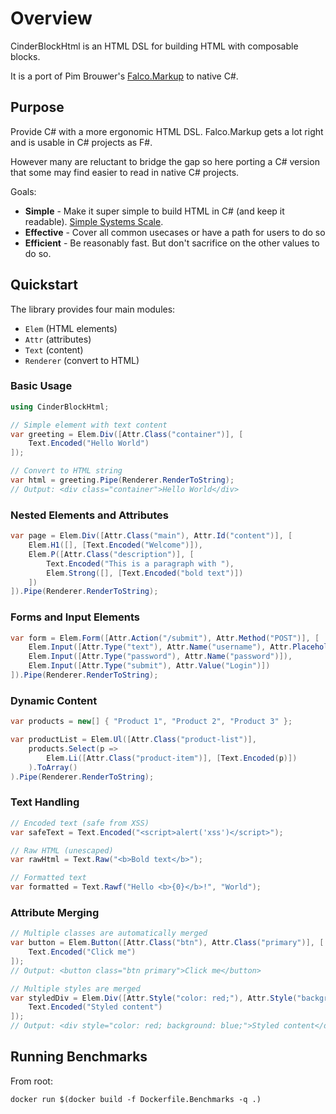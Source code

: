 # Overview

CinderBlockHtml is an HTML DSL for building HTML with composable blocks.

It is a port of Pim Brouwer's [Falco.Markup](https://github.com/falcoframework/Falco.Markup) to native C#.

## Purpose

Provide C# with a more ergonomic HTML DSL. Falco.Markup gets a lot right and is usable in C# projects as F#.

However many are reluctant to bridge the gap so here porting a C# version that some may find easier to read in native C# projects.

Goals: 

* **Simple** - Make it super simple to build HTML in C# (and keep it readable). [Simple Systems Scale](https://hamy.xyz/blog/2024-03_simple-scalable-systems).
* **Effective** - Cover all common usecases or have a path for users to do so
* **Efficient** - Be reasonably fast. But don't sacrifice on the other values to do so.

## Quickstart

The library provides four main modules: 

* `Elem` (HTML elements)
* `Attr` (attributes)
* `Text` (content)
* `Renderer` (convert to HTML)

### Basic Usage

```csharp
using CinderBlockHtml;

// Simple element with text content
var greeting = Elem.Div([Attr.Class("container")], [
    Text.Encoded("Hello World")
]);

// Convert to HTML string
var html = greeting.Pipe(Renderer.RenderToString);
// Output: <div class="container">Hello World</div>
```

### Nested Elements and Attributes

```csharp
var page = Elem.Div([Attr.Class("main"), Attr.Id("content")], [
    Elem.H1([], [Text.Encoded("Welcome")]),
    Elem.P([Attr.Class("description")], [
        Text.Encoded("This is a paragraph with "),
        Elem.Strong([], [Text.Encoded("bold text")])
    ])
]).Pipe(Renderer.RenderToString);
```

### Forms and Input Elements

```csharp
var form = Elem.Form([Attr.Action("/submit"), Attr.Method("POST")], [
    Elem.Input([Attr.Type("text"), Attr.Name("username"), Attr.Placeholder("Enter username")]),
    Elem.Input([Attr.Type("password"), Attr.Name("password")]),
    Elem.Input([Attr.Type("submit"), Attr.Value("Login")])
]).Pipe(Renderer.RenderToString);
```

### Dynamic Content

```csharp
var products = new[] { "Product 1", "Product 2", "Product 3" };

var productList = Elem.Ul([Attr.Class("product-list")], 
    products.Select(p => 
        Elem.Li([Attr.Class("product-item")], [Text.Encoded(p)])
    ).ToArray()
).Pipe(Renderer.RenderToString);
```

### Text Handling

```csharp
// Encoded text (safe from XSS)
var safeText = Text.Encoded("<script>alert('xss')</script>");

// Raw HTML (unescaped)
var rawHtml = Text.Raw("<b>Bold text</b>");

// Formatted text
var formatted = Text.Rawf("Hello <b>{0}</b>!", "World");
```

### Attribute Merging

```csharp
// Multiple classes are automatically merged
var button = Elem.Button([Attr.Class("btn"), Attr.Class("primary")], [
    Text.Encoded("Click me")
]);
// Output: <button class="btn primary">Click me</button>

// Multiple styles are merged
var styledDiv = Elem.Div([Attr.Style("color: red;"), Attr.Style("background: blue;")], [
    Text.Encoded("Styled content")
]);
// Output: <div style="color: red; background: blue;">Styled content</div>
```

## Running Benchmarks

From root: 

```
docker run $(docker build -f Dockerfile.Benchmarks -q .)
```